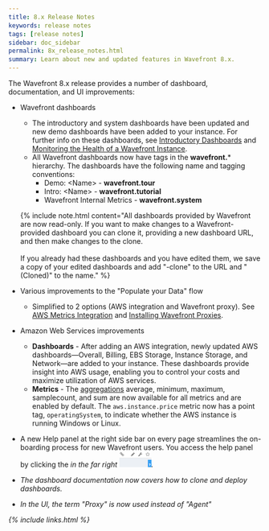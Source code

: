 ```yaml
---
title: 8.x Release Notes
keywords: release notes
tags: [release notes]
sidebar: doc_sidebar
permalink: 8x_release_notes.html
summary: Learn about new and updated features in Wavefront 8.x.
---
```

The Wavefront 8.x release provides a number of dashboard, documentation, and UI improvements:

- Wavefront dashboards
  - The introductory and system dashboards have been updated and new demo dashboards have been added to your instance. For further info on these dashboards, see [Introductory Dashboards](dashboards_introductory) and [Monitoring the Health of a Wavefront Instance](wavefront_monitoring).
  - All Wavefront dashboards now have tags in the **wavefront.*** hierarchy.  The dashboards have the following name and tagging conventions:
    - Demo: \<Name\> - **wavefront.tour**
    - Intro: \<Name\> - **wavefront.tutorial**
    - Wavefront Internal Metrics - **wavefront.system**

   {% include note.html content="All dashboards provided by Wavefront are now read-only. If you want to make changes to a Wavefront-provided dashboard you can clone it, providing a new dashboard URL, and then make changes to the clone. <br /><br />If you already had these dashboards and you have edited them, we save a copy of your edited dashboards and add \"-clone\" to the URL and \" (Cloned)\" to the name." %}
- Various improvements to the "Populate your Data" flow
  - Simplified to 2 options (AWS integration and Wavefront proxy). See [AWS Metrics Integration](integrations_aws_metrics) and [Installing Wavefront Proxies](proxies_installing).
- Amazon Web Services improvements
  - **Dashboards** - After adding an AWS integration, newly updated AWS dashboards—Overall, Billing, EBS Storage, Instance Storage, and Network—are added to your instance. These dashboards provide insight into AWS usage, enabling you to control your costs and maximize utilization of AWS services.
  - **Metrics** - The [aggregations](integrations_aws_metrics#aws-aggregate-metrics) average, minimum, maximum, samplecount, and sum are now available for all metrics and are enabled by default. The `aws.instance.price` metric now has a point tag, `operatingSystem`, to indicate whether the AWS instance is running Windows or Linux.
- A new Help panel at the right side bar on every page streamlines the on-boarding process for new Wavefront users. You access the help panel by clicking the <i class="fa fa-question"/> in the far right  ![help_panel](images/help_panel.png#inline).
- The dashboard documentation now covers how to clone and deploy dashboards. 
- In the UI, the term "Proxy" is now used instead of "Agent"


{% include links.html %}
